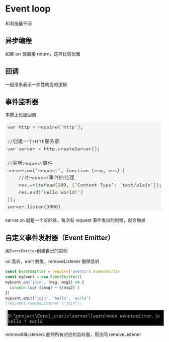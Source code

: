 # Event loop

和浏览器不同

## 异步编程

如果 err 就直接 return，这样比较优雅

## 回调

一般用来表示一次性响应的逻辑

## 事件监听器

本质上也是回调

![](../images/7a763b53e2951ed4922b48ff811ce186.png)

server.on 就是一个监听器，每次有 request 事件发出的时候，就会触发

## 自定义事件发射器（Event Emitter）

用`EventEmitter`创建自己的实例

on 监听，emit 触发，removeListener 删除监听

```js
const EventEmitter = require('events').EventEmitter
const myEvent = new EventEmitter()
myEvent.on('join', (msg, msg2) => {
  console.log(`${msg} + ${msg2}`)
})
myEvent.emit('join', 'hello', 'world')
//myEvent.removeListener ("join");
```

![](../images/2e68b435c61d4dde9113b1916c9832bf.png)

removeAllListeners 删除所有对应的监听器，用法同 removeListener
